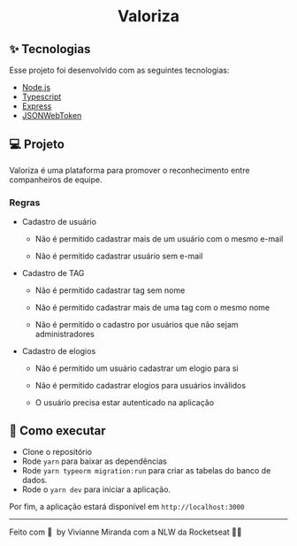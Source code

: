 <h1 align="center">Valoriza</h1>

<!-- <p align="center">
  <img alt="License" src="https://img.shields.io/static/v1?label=license&message=MIT&color=8257E5&labelColor=000000">

  <img src="https://img.shields.io/static/v1?label=NLW&message=Together&color=8257E5&labelColor=000000" alt="NLW Together" />
</p>

<p align="center">
  <img alt="Preview" src="./.github/preview.png">
</p> -->

## ✨ Tecnologias

Esse projeto foi desenvolvido com as seguintes tecnologias:

- [Node.js](https://nodejs.org/en/)
- [Typescript](https://www.typescriptlang.org/)
- [Express](https://expressjs.com/pt-br/)
- [JSONWebToken](https://github.com/auth0/node-jsonwebtoken#readme)

## 💻 Projeto

Valoriza é uma plataforma para promover o reconhecimento entre companheiros de equipe.

### Regras
- Cadastro de usuário

    - Não é permitido cadastrar mais de um usuário com o mesmo e-mail

    - Não é permitido cadastrar usuário sem e-mail

- Cadastro de TAG

    - Não é permitido cadastrar tag sem nome

    - Não é permitido cadastrar mais de uma tag com o mesmo nome

    - Não é permitido o cadastro por usuários que não sejam administradores

- Cadastro de elogios

    - Não é permitido um usuário cadastrar um elogio para si

    - Não é permitido cadastrar elogios para usuários inválidos

    - O usuário precisa estar autenticado na aplicação




## 🚀 Como executar

- Clone o repositório
- Rode `yarn` para baixar as dependências
- Rode `yarn typeorm migration:run` para criar as tabelas do banco de dados.
- Rode o `yarn dev` para iniciar a aplicação.

Por fim, a aplicação estará disponível em `http://localhost:3000`


---
Feito com 💜 &nbsp;by Vivianne Miranda com a NLW da Rocketseat 👋🏻 &nbsp;
